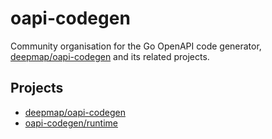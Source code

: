 # oapi-codegen

Community organisation for the Go OpenAPI code generator, [deepmap/oapi-codegen](https://github.com/deepmap/oapi-codegen) and its related projects.

## Projects

- [deepmap/oapi-codegen](https://github.com/deepmap/oapi-codegen)
- [oapi-codegen/runtime](https://github.com/oapi-codegen/runtime)
